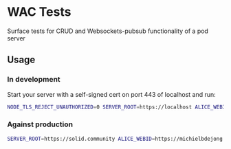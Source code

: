 # WAC Tests
Surface tests for CRUD and Websockets-pubsub functionality of a pod server

## Usage
### In development
Start your server with a self-signed cert on port 443 of localhost and run:
```sh
NODE_TLS_REJECT_UNAUTHORIZED=0 SERVER_ROOT=https://localhost ALICE_WEBID=https://localhost/profile/card#me npm run jest
```

### Against production
```sh
SERVER_ROOT=https://solid.community ALICE_WEBID=https://michielbdejong.solid.community/profile/card#me npm run jest
```
